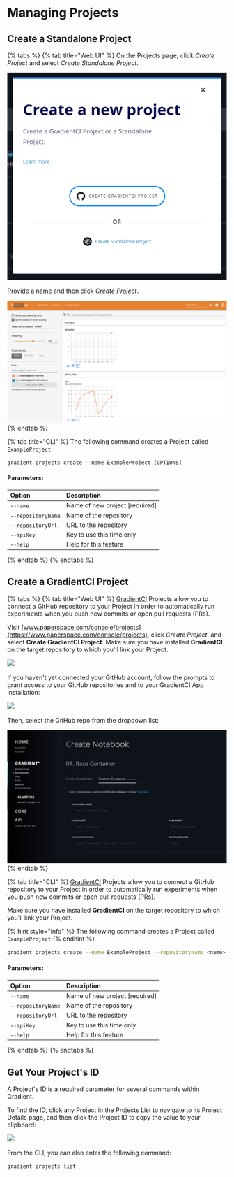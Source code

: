 # Managing Projects

## Create a Standalone Project

{% tabs %}
{% tab title="Web UI" %}
On the Projects page, click _Create Project_ and select _Create Standalone Project_.

![](../.gitbook/assets/image%20%2856%29.png)

Provide a name and then click _Create Project_.

![](../.gitbook/assets/image%20%2843%29.png)
{% endtab %}

{% tab title="CLI" %}
The following command creates a Project called `ExampleProject` 

```
gradient projects create --name ExampleProject [OPTIONS]
```

#### Parameters: 

| Option | Description |
| :--- | :--- |
| `--name` | Name of new project \[required\] |
| `--repositoryName` | Name of the repository |
| `--repositoryUrl` | URL to the repository |
| `--apiKey` | Key to use this time only |
| `--help`  | Help for this feature |
{% endtab %}
{% endtabs %}

## Create a GradientCI Project

{% tabs %}
{% tab title="Web UI" %}
[GradientCI](gradientci.md) Projects allow you to connect a GitHub repository to your Project in order to automatically run experiments when you push new commits or open pull requests \(PRs\).

Visit [www.paperspace.com/console/projects](https://www.paperspace.com/console/projects), click _Create Project_, and select **Create GradientCI Project**. Make sure you have installed **GradientCI** on the target repository to which you'll link your Project.

![](../.gitbook/assets/screen-shot-2019-05-30-at-9.11.47-pm.png)

If you haven't yet connected your GitHub account, follow the prompts to grant access to your GitHub repositories and to your GradientCI App installation:

![](../.gitbook/assets/screen-shot-2019-05-28-at-3.59.49-pm.png)

Then, select the GitHub repo from the dropdown list:

![](../.gitbook/assets/image%20%2829%29.png)
{% endtab %}

{% tab title="CLI" %}
[GradientCI](gradientci.md) Projects allow you to connect a GitHub repository to your Project in order to automatically run experiments when you push new commits or open pull requests \(PRs\).

Make sure you have installed **GradientCI** on the target repository to which you'll link your Project.

{% hint style="info" %}
The following command creates a Project called `ExampleProject` 
{% endhint %}

```bash
gradient projects create --name ExampleProject --repositoryName <name> --repositoryUrl <url>
```

#### Parameters: 

| Option | Description |
| :--- | :--- |
| `--name` | Name of new project \[required\] |
| `--repositoryName` | Name of the repository |
| `--repositoryUrl` | URL to the repository |
| `--apiKey` | Key to use this time only |
| `--help`  | Help for this feature |
{% endtab %}
{% endtabs %}

## Get Your Project's ID

A Project's ID is a required parameter for several commands within Gradient.

To find the ID, click any Project in the Projects List to navigate to its Project Details page, and then click the Project ID to copy the value to your clipboard:

![](../.gitbook/assets/project-id.gif)

From the CLI, you can also enter the following command:

```bash
gradient projects list
```

